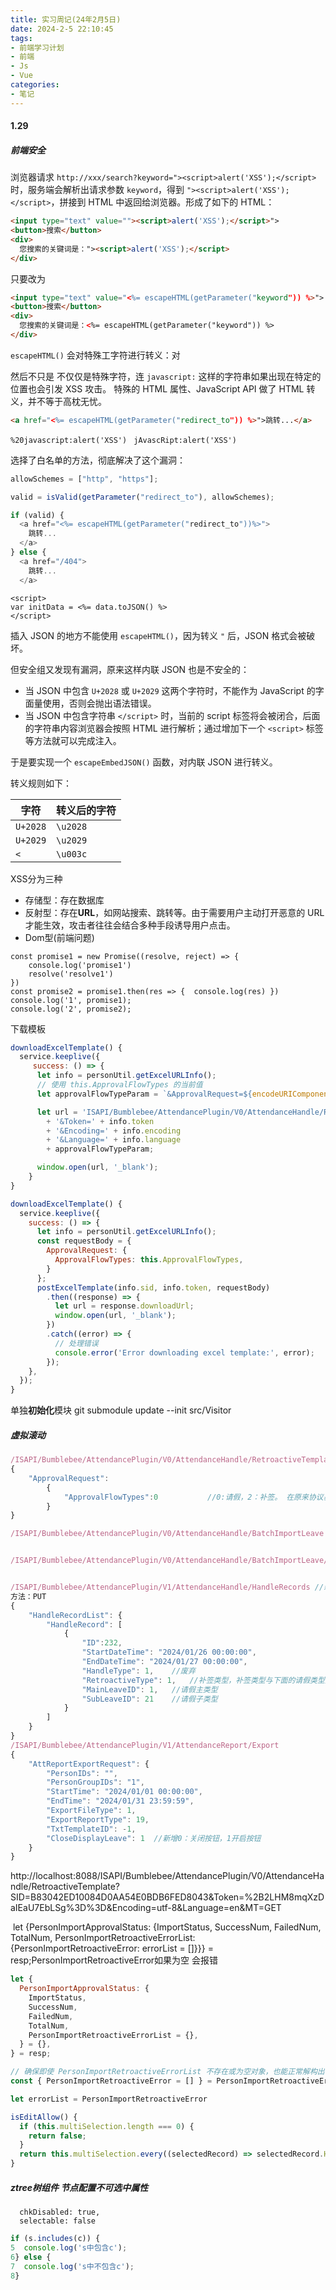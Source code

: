 ```yaml
---
title: 实习周记(24年2月5日)
date: 2024-2-5 22:10:45
tags:
- 前端学习计划
- 前端
- Js
- Vue
categories: 
- 笔记
---
```


#### 1.29

##### 前端安全

浏览器请求 `http://xxx/search?keyword="><script>alert('XSS');</script>` 时，服务端会解析出请求参数 `keyword`，得到 `"><script>alert('XSS');</script>`，拼接到 HTML 中返回给浏览器。形成了如下的 HTML：

```html
<input type="text" value=""><script>alert('XSS');</script>">
<button>搜索</button>
<div>
  您搜索的关键词是："><script>alert('XSS');</script>
</div>
```

只要改为

```html
<input type="text" value="<%= escapeHTML(getParameter("keyword")) %>">
<button>搜索</button>
<div>
  您搜索的关键词是：<%= escapeHTML(getParameter("keyword")) %>
</div>
```

`escapeHTML()` 会对特殊工字符进行转义：对

然后不只是 不仅仅是特殊字符，连 `javascript:` 这样的字符串如果出现在特定的位置也会引发 XSS 攻击。
特殊的 HTML 属性、JavaScript API 做了 HTML 转义，并不等于高枕无忧。

```html
<a href="<%= escapeHTML(getParameter("redirect_to")) %>">跳转...</a>
```

`%20javascript:alert('XSS')`  ` jAvascRipt:alert('XSS')`

选择了白名单的方法，彻底解决了这个漏洞：

```js
allowSchemes = ["http", "https"];

valid = isValid(getParameter("redirect_to"), allowSchemes);

if (valid) {
  <a href="<%= escapeHTML(getParameter("redirect_to"))%>">
    跳转...
  </a>
} else {
  <a href="/404">
    跳转...
  </a>
```

```
<script>
var initData = <%= data.toJSON() %>
</script>
```

插入 JSON 的地方不能使用 `escapeHTML()`，因为转义 `"` 后，JSON 格式会被破坏。

但安全组又发现有漏洞，原来这样内联 JSON 也是不安全的：

- 当 JSON 中包含 `U+2028` 或 `U+2029` 这两个字符时，不能作为 JavaScript 的字面量使用，否则会抛出语法错误。
- 当 JSON 中包含字符串 `</script>` 时，当前的 script 标签将会被闭合，后面的字符串内容浏览器会按照 HTML 进行解析；通过增加下一个 `<script>` 标签等方法就可以完成注入。

于是要实现一个 `escapeEmbedJSON()` 函数，对内联 JSON 进行转义。

转义规则如下：

| 字符     | 转义后的字符 |
| -------- | ------------ |
| `U+2028` | `\u2028`     |
| `U+2029` | `\u2029`     |
| `<`      | `\u003c`     |

XSS分为三种

- 存储型：存在数据库
- 反射型：存在**URL**，如网站搜索、跳转等。由于需要用户主动打开恶意的 URL 才能生效，攻击者往往会结合多种手段诱导用户点击。
- Dom型(前端问题)

```JS
const promise1 = new Promise((resolve, reject) => {  
    console.log('promise1') 
    resolve('resolve1') 
}) 
const promise2 = promise1.then(res => {  console.log(res) }) 
console.log('1', promise1); 
console.log('2', promise2);
```

下载模板

```js
downloadExcelTemplate() {
  service.keeplive({
     success: () => {
      let info = personUtil.getExcelURLInfo();
      // 使用 this.ApprovalFlowTypes 的当前值
      let approvalFlowTypeParam = `&ApprovalRequest=${encodeURIComponent(JSON.stringify({ ApprovalFlowTypes: this.ApprovalFlowTypes }))}`;

      let url = 'ISAPI/Bumblebee/AttendancePlugin/V0/AttendanceHandle/RetroactiveTemplate?SID=' + info.sid
        + '&Token=' + info.token
        + '&Encoding=' + info.encoding
        + '&Language=' + info.language
        + approvalFlowTypeParam;

      window.open(url, '_blank');
    }
}
```



```js
downloadExcelTemplate() {
  service.keeplive({
    success: () => {
      let info = personUtil.getExcelURLInfo();
      const requestBody = {
        ApprovalRequest: {
          ApprovalFlowTypes: this.ApprovalFlowTypes,
        }
      };
      postExcelTemplate(info.sid, info.token, requestBody)
        .then((response) => {
          let url = response.downloadUrl;
          window.open(url, '_blank');
        })
        .catch((error) => {
          // 处理错误
          console.error('Error downloading excel template:', error);
        });
    },
  });
}
```



单独**初始化**模块   git submodule update --init src/Visitor

##### 虚拟滚动

```js
/ISAPI/Bumblebee/AttendancePlugin/V0/AttendanceHandle/RetroactiveTemplate			//模板下载
{
	"ApprovalRequest":
		{
			"ApprovalFlowTypes":0			//0:请假，2：补签。 在原来协议基础上新增该字段
		}
}

/ISAPI/Bumblebee/AttendancePlugin/V0/AttendanceHandle/BatchImportLeave			//新增协议，批量导入请假，入参出参信息参考/ISAPI/Bumblebee/AttendancePlugin/V0/AttendanceHandle/BatchImportRetroactive


/ISAPI/Bumblebee/AttendancePlugin/V0/AttendanceHandle/BatchImportLeave/Status  //新增协议，批量导入请假状态，入参出参信息参考/ISAPI/Bumblebee/AttendancePlugin/V0/AttendanceHandle/BatchImportRetroactive/Status


/ISAPI/Bumblebee/AttendancePlugin/V1/AttendanceHandle/HandleRecords	//新增协议，批量修改请假补签信息
方法：PUT
{
	"HandleRecordList": {
		"HandleRecord": [
			{
				"ID":232,
				"StartDateTime": "2024/01/26 00:00:00",
				"EndDateTime": "2024/01/27 00:00:00",
				"HandleType": 1,	//废弃
				"RetroactiveType": 1,	//补签类型，补签类型与下面的请假类型是互斥的
				"MainLeaveID": 1,	//请假主类型
				"SubLeaveID": 21	//请假子类型
			}
		]
	}
}
/ISAPI/Bumblebee/AttendancePlugin/V1/AttendanceReport/Export
{
	"AttReportExportRequest": {
		"PersonIDs": "",
		"PersonGroupIDs": "1",
		"StartTime": "2024/01/01 00:00:00",
		"EndTime": "2024/01/31 23:59:59",
		"ExportFileType": 1,
		"ExportReportType": 19,
		"TxtTemplateID": -1,
		"CloseDisplayLeave": 1	//新增0：关闭按钮，1开启按钮
	}
}
```

http://localhost:8088/ISAPI/Bumblebee/AttendancePlugin/V0/AttendanceHandle/RetroactiveTemplate?SID=B83042ED10084D0AA54E0BDB6FED8043&Token=%2B2LHM8mqXzDaIEaU7EbLSg%3D%3D&Encoding=utf-8&Language=en&MT=GET

​      let {PersonImportApprovalStatus: {ImportStatus, SuccessNum, FailedNum, TotalNum, PersonImportRetroactiveErrorList: {PersonImportRetroactiveError: errorList = []}}} = resp;PersonImportRetroactiveError如果为空 会报错

```js
let {
  PersonImportApprovalStatus: {
    ImportStatus,
    SuccessNum,
    FailedNum,
    TotalNum,
    PersonImportRetroactiveErrorList = {},
  } = {},
} = resp;

// 确保即使 PersonImportRetroactiveErrorList 不存在或为空对象，也能正常解构出 PersonImportRetroactiveError
const { PersonImportRetroactiveError = [] } = PersonImportRetroactiveErrorList || {};

let errorList = PersonImportRetroactiveError
```

```js
isEditAllow() {
  if (this.multiSelection.length === 0) {
    return false;
  }
  return this.multiSelection.every((selectedRecord) => selectedRecord.HandleType === 'Check-In');
}
```

##### ztree树组件 节点配置不可选中属性

```JS
  chkDisabled: true,
​  selectable: false
```

```javascript
if (s.includes(c)) {
5  console.log('s中包含c');
6} else {
7  console.log('s中不包含c');
8}
```


